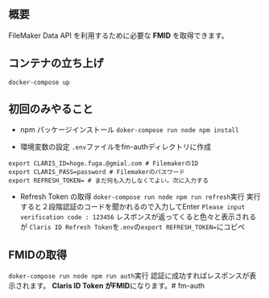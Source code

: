 ## 概要
FileMaker Data API を利用するために必要な **FMID** を取得できます。

## コンテナの立ち上げ
`docker-compose up`

## 初回のみやること
- npm パッケージインストール
`doker-compose run node npm install`

- 環境変数の設定
`.env`ファイルをfm-authディレクトリに作成
```
export CLARIS_ID=hoge.fuga.@gmial.com # FilemakerのID
export CLARIS_PASS=password # Filemakerのパスワード
export REFRESH_TOKEN= # まだ何も入力しなくてよい。次に入力する
```
- Refresh Token の取得 
`doker-compose run node npm run refresh`実行
実行すると２段階認証のコードを聞かれるので入力してEnter
`Please input verification code : 123456`
レスポンスが返ってくると色々と表示されるが
`Claris ID Refresh Token`を`.env`の`export REFRESH_TOKEN=`にコピペ


## FMIDの取得
`doker-compose run node npm run auth`実行
認証に成功すればレスポンスが表示されます。
**Claris ID Token **が**FMID**になります。# fm-auth
